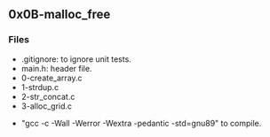 ## 0x0B-malloc_free
### Files
- .gitignore: to ignore unit tests.
- main.h: header file.
- 0-create_array.c
- 1-strdup.c
- 2-str_concat.c
- 3-alloc_grid.c

+ "gcc -c -Wall -Werror -Wextra -pedantic -std=gnu89" to compile.

